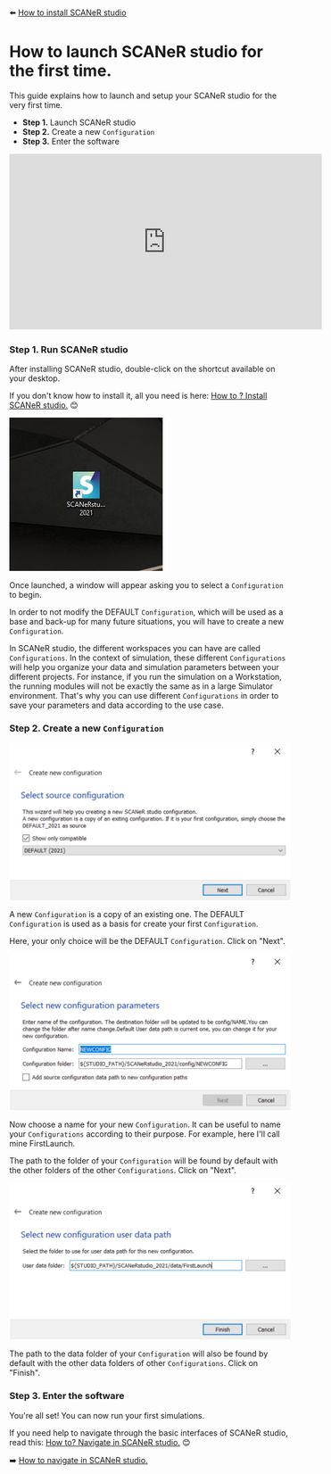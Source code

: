:arrow_left: [How to install SCANeR studio](../HT_Install_SCANeR_studio/Install_SCANeR_studio.md)

# How to launch SCANeR studio for the first time.

This guide explains how to launch and setup your SCANeR studio for the very first time.

* **Step 1.** Launch SCANeR studio
* **Step 2.** Create a new `Configuration`
* **Step 3.** Enter the software

<iframe width="560" height="315" src="https://www.youtube.com/embed/pnq0vsR74Xw?start=48" title="YouTube video player" frameborder="0" allow="accelerometer; autoplay; clipboard-write; encrypted-media; gyroscope; picture-in-picture" allowfullscreen></iframe>

### Step 1. Run SCANeR studio

After installing SCANeR studio, double-click on the shortcut available on your desktop.

If you don't know how to install it, all you need is here: [How to ? Install SCANeR studio.](../HT_Install_SCANeR_studio/HT_Install_SCANeR_studio.md) 😊

![IconDesktop](./assets/IconDesktop.PNG)

Once launched, a window will appear asking you to select a `Configuration` to begin.

In order to not modify the DEFAULT `Configuration`, which will be used as a base and back-up for many future situations, you will have to create a new `Configuration`.

In SCANeR studio, the different workspaces you can have are called `Configurations`. In the context of simulation, these different `Configurations` will help you organize your data and simulation parameters between your different projects. For instance, if you run the simulation on a Workstation, the running modules will not be exactly the same as in a large Simulator environment. That's why you can use different `Configurations` in order to save your parameters and data according to the use case.

### Step 2. Create a new `Configuration`

![CreateNewConfig](./assets/CreateNewConfig.PNG)

A new `Configuration` is a copy of an existing one. The DEFAULT `Configuration` is used as a basis for create your first `Configuration`.

Here, your only choice will be the DEFAULT `Configuration`. Click on "Next".

![NameConfig](./assets/NameConfig.PNG)

Now choose a name for your new `Configuration`. It can be useful to name your `Configurations` according to their purpose. For example, here I'll call mine FirstLaunch.

The path to the folder of your `Configuration` will be found by default with the other folders of the other `Configurations`. Click on "Next".

![DataPath](./assets/DataPath.PNG)

The path to the data folder of your `Configuration` will also be found by default with the other data folders of other `Configurations`. Click on "Finish".

### Step 3. Enter the software

You're all set! You can now run your first simulations.

If you need help to navigate through the basic interfaces of SCANeR studio, read this: [How to? Navigate in SCANeR studio.](../HT_Navigate/HT_Navigate.md) 😊

:arrow_right: [How to navigate in SCANeR studio.](../HT_Navigate/HT_Navigate.md)

